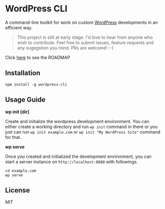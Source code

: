 # WordPress CLI

A command-line toolkit for work on custom [WordPress](http://wordpress.org/) developments in an efficient way.

> This project is still at early stage.
> I'd love to hear from anyone who wish to contribute. Feel free to submit issues, feature requests and any sugegstion you mind. PRs are welcome! :-)

Click [here](https://github.com/thinkholic/wordpress-cli/projects/1?fullscreen=true) to see the ROADMAP

## Installation

```
npm install -g wordpress-cli
```

## Usage Guide

**wp init [dir]**

Create and initialize the wordpress development environment.
You can either create a working directory and run `wp init` command in there or you just can run `wp init example.com` or `wp init "My WordPress Site"` command for that.

**wp serve**

Once you created and initialized the development environment, you can start a server instance on `http://localhost:8888` with followings.

```
cd example.com
wp serve
```

## License

MIT
